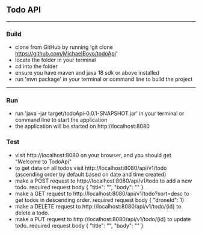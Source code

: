 ## Todo API

---
### Build

-  clone from GitHub by running 'git clone https://github.com/MichaelBoyo/todoApi'
- locate the  folder in your terminal
- cd into the folder
- ensure you have maven and java 18 sdk or above  installed
- run 'mvn package' in your terminal or command line to build the project 
---

### Run
- run  'java -jar target/todoApi-0.0.1-SNAPSHOT.jar' in your terminal or command line to start the application
- the application will be started on http://localhost:8080

### Test
- visit http://localhost:8080 on your browser, and you should get "Welcome to TodoApi"
- to get data on all todos visit http://localhost:8080/api/v1/todo (ascending order by default based on date and time created)
- make a POST request to http://localhost:8080/api/v1/todo to add a new todo. required request body 
{ "title": "",
  "body": "" }
- make a GET request to http://localhost:8080/api/v1/todo?sort=desc to get todos in descending order.
  required request body
  { "droneId": 1}
- make a DELETE request to http://localhost:8080/api/v1/todo/{id} to delete a todo.
- make a PUT request to http://localhost:8080/api/v1/todo/{id} to update todo.
  required request body
  { "title": "",
  "body": "" }

